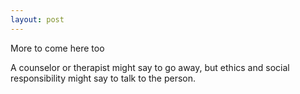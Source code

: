 ```yaml
---
layout: post
---
```


More to come here too

A counselor or therapist might say to go away,
but ethics and social responsibility might
say to talk to the person.